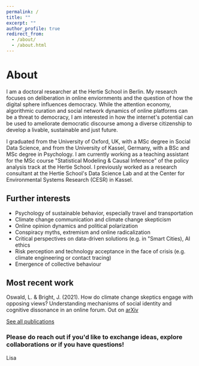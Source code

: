 ```yaml
---
permalink: /
title: ""
excerpt: ""
author_profile: true
redirect_from: 
  - /about/
  - /about.html
---
```


# About

I am a doctoral researcher at the Hertie School in Berlin. My research focuses on deliberation in online enviornments and the question of how the digital sphere influences democracy. While the attention economy, algorithmic curation and social network dynamics of online platforms can be a threat to democracy, I am interested in how the internet's potential can be used to ameliorate democratic discourse among a diverse citizenship to develop a livable, sustainable and just future. 

I graduated from the University of Oxford, UK, with a MSc degree in Social Data Science, and from the University of Kassel, Germany, with a BSc and MSc degree in Psychology. I am currently working as a teaching assistant for the MSc course "Statistical Modeling & Causal Inference" of the policy analysis track at the Hertie School. I previously worked as a research consultant at the Hertie School's Data Science Lab and at the Center for Environmental Systems Research (CESR) in Kassel.

## Further interests

* Psychology of sustainable behavior, especially travel and transportation 
* Climate change communication and climate change skepticism
* Online opinion dynamics and political polarization
* Conspiracy myths, extremism and online radicalization
* Critical perspectives on data-driven solutions (e.g. in "Smart Cities), AI ethics
* Risk perception and technology acceptance in the face of crisis (e.g. climate engineering or contact tracing)
* Emergence of collective behaviour

## Most recent work
Oswald, L. & Bright, J. (2021). How do climate change skeptics engage with opposing views? Understanding mechanisms of social identity and cognitive dissonance in an online forum. Out on [arXiv](https://arxiv.org/abs/2102.06516)

[See all publications](https://lfoswald.github.io/publication/)

### Please do reach out if you'd like to exchange ideas, explore collaborations or if you have questions!  
Lisa
